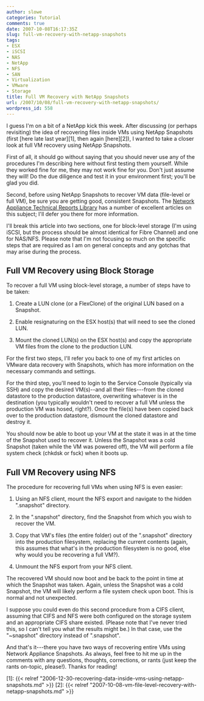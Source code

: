 ```yaml
---
author: slowe
categories: Tutorial
comments: true
date: 2007-10-08T16:17:35Z
slug: full-vm-recovery-with-netapp-snapshots
tags:
- ESX
- iSCSI
- NAS
- NetApp
- NFS
- SAN
- Virtualization
- VMware
- Storage
title: Full VM Recovery with NetApp Snapshots
url: /2007/10/08/full-vm-recovery-with-netapp-snapshots/
wordpress_id: 558
---
```


I guess I'm on a bit of a NetApp kick this week. After discussing (or perhaps revisiting) the idea of recovering files inside VMs using NetApp Snapshots (first [here late last year][1], then again [here][2]), I wanted to take a closer look at full VM recovery using NetApp Snapshots.

First of all, it should go without saying that you should never use any of the procedures I'm describing here without first testing them yourself. While they worked fine for me, they may not work fine for you. Don't just assume they will! Do the due diligence and test it in your environment first; you'll be glad you did.

Second, before using NetApp Snapshots to recover VM data (file-level or full VM), be sure you are getting good, consistent Snapshots. The [Network Appliance Technical Reports Library](http://www.netapp.com/library/tr/) has a number of excellent articles on this subject; I'll defer you there for more information.

I'll break this article into two sections, one for block-level storage (I'm using iSCSI, but the process should be almost identical for Fibre Channel) and one for NAS/NFS. Please note that I'm not focusing so much on the specific steps that are required as I am on general concepts and any gotchas that may arise during the process.

## Full VM Recovery using Block Storage

To recover a full VM using block-level storage, a number of steps have to be taken:

1. Create a LUN clone (or a FlexClone) of the original LUN based on a Snapshot.

2. Enable resignaturing on the ESX host(s) that will need to see the cloned LUN.

3. Mount the cloned LUN(s) on the ESX host(s) and copy the appropriate VM files from the clone to the production LUN.

For the first two steps, I'll refer you back to one of my first articles on VMware data recovery with Snapshots, which has more information on the necessary commands and settings.

For the third step, you'll need to login to the Service Console (typically via SSH) and copy the desired VM(s)--and all their files---from the cloned datastore to the production datastore, overwriting whatever is in the destination (you typically wouldn't need to recover a full VM unless the production VM was hosed, right?). Once the file(s) have been copied back over to the production datastore, dismount the cloned datastore and destroy it.

You should now be able to boot up your VM at the state it was in at the time of the Snapshot used to recover it. Unless the Snapshot was a cold Snapshot (taken while the VM was powered off), the VM will perform a file system check (chkdsk or fsck) when it boots up.

## Full VM Recovery using NFS

The procedure for recovering full VMs when using NFS is even easier:

1. Using an NFS client, mount the NFS export and navigate to the hidden ".snapshot" directory.

2. In the ".snapshot" directory, find the Snapshot from which you wish to recover the VM.

3. Copy that VM's files (the entire folder) out of the ".snapshot" directory into the production filesystem, replacing the current contents (again, this assumes that what's in the production filesystem is no good, else why would you be recovering a full VM?).

4. Unmount the NFS export from your NFS client.

The recovered VM should now boot and be back to the point in time at which the Snapshot was taken. Again, unless the Snapshot was a cold Snapshot, the VM will likely perform a file system check upon boot. This is normal and not unexpected.

I suppose you could even do this second procedure from a CIFS client, assuming that CIFS and NFS were both configured on the storage system and an appropriate CIFS share existed. (Please note that I've never tried this, so I can't tell you what the results might be.) In that case, use the "~snapshot" directory instead of ".snapshot".

And that's it---there you have two ways of recovering entire VMs using Network Appliance Snapshots. As always, feel free to hit me up in the comments with any questions, thoughts, corrections, or rants (just keep the rants on-topic, please!). Thanks for reading!

[1]: {{< relref "2006-12-30-recovering-data-inside-vms-using-netapp-snapshots.md" >}}
[2]: {{< relref "2007-10-08-vm-file-level-recovery-with-netapp-snapshots.md" >}}
